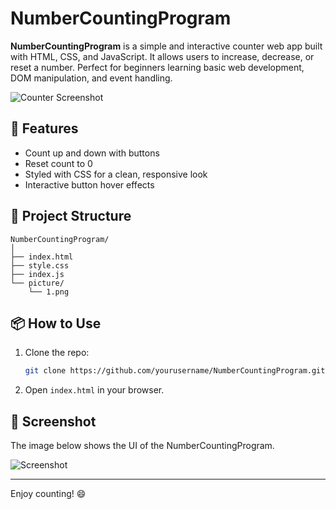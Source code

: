 # NumberCountingProgram

**NumberCountingProgram** is a simple and interactive counter web app built with HTML, CSS, and JavaScript. It allows users to increase, decrease, or reset a number. Perfect for beginners learning basic web development, DOM manipulation, and event handling.

![Counter Screenshot](picture/1.png)

## 🚀 Features

- Count up and down with buttons  
- Reset count to 0  
- Styled with CSS for a clean, responsive look  
- Interactive button hover effects  

## 📁 Project Structure

```
NumberCountingProgram/
│
├── index.html
├── style.css
├── index.js
└── picture/
    └── 1.png
```

## 📦 How to Use

1. Clone the repo:
   ```bash
   git clone https://github.com/yourusername/NumberCountingProgram.git
   ```
2. Open `index.html` in your browser.

## 📸 Screenshot

The image below shows the UI of the NumberCountingProgram.

![Screenshot](picture/1.png)

---

Enjoy counting! 😄
